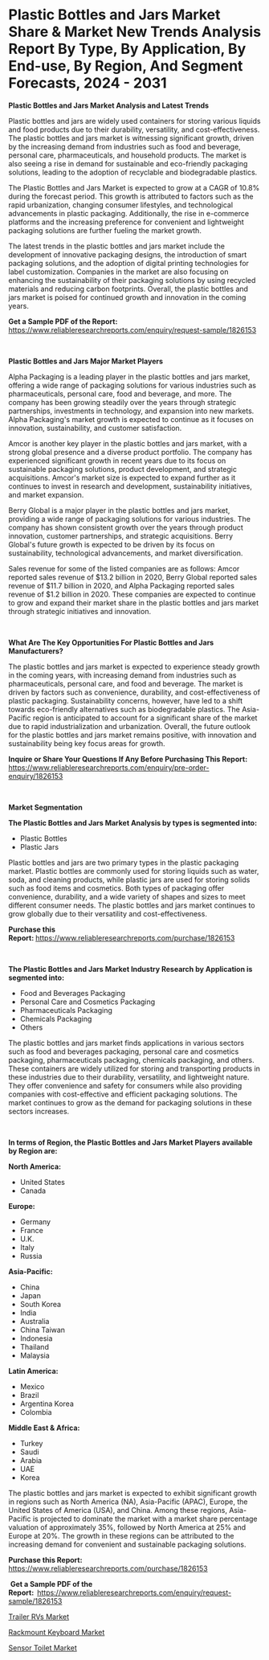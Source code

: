 <p><h1>Plastic Bottles and Jars Market Share & Market New Trends Analysis Report By Type, By Application, By End-use, By Region, And Segment Forecasts, 2024 - 2031</h1></p><p><strong>Plastic Bottles and Jars Market Analysis and Latest Trends</strong></p>
<p><p>Plastic bottles and jars are widely used containers for storing various liquids and food products due to their durability, versatility, and cost-effectiveness. The plastic bottles and jars market is witnessing significant growth, driven by the increasing demand from industries such as food and beverage, personal care, pharmaceuticals, and household products. The market is also seeing a rise in demand for sustainable and eco-friendly packaging solutions, leading to the adoption of recyclable and biodegradable plastics.</p><p>The Plastic Bottles and Jars Market is expected to grow at a CAGR of 10.8% during the forecast period. This growth is attributed to factors such as the rapid urbanization, changing consumer lifestyles, and technological advancements in plastic packaging. Additionally, the rise in e-commerce platforms and the increasing preference for convenient and lightweight packaging solutions are further fueling the market growth.</p><p>The latest trends in the plastic bottles and jars market include the development of innovative packaging designs, the introduction of smart packaging solutions, and the adoption of digital printing technologies for label customization. Companies in the market are also focusing on enhancing the sustainability of their packaging solutions by using recycled materials and reducing carbon footprints. Overall, the plastic bottles and jars market is poised for continued growth and innovation in the coming years.</p></p>
<p><strong>Get a Sample PDF of the Report:&nbsp;</strong> <a href="https://www.reliableresearchreports.com/enquiry/request-sample/1826153">https://www.reliableresearchreports.com/enquiry/request-sample/1826153</a></p>
<p>&nbsp;</p>
<p><strong>Plastic Bottles and Jars Major Market Players</strong></p>
<p><p>Alpha Packaging is a leading player in the plastic bottles and jars market, offering a wide range of packaging solutions for various industries such as pharmaceuticals, personal care, food and beverage, and more. The company has been growing steadily over the years through strategic partnerships, investments in technology, and expansion into new markets. Alpha Packaging's market growth is expected to continue as it focuses on innovation, sustainability, and customer satisfaction.</p><p>Amcor is another key player in the plastic bottles and jars market, with a strong global presence and a diverse product portfolio. The company has experienced significant growth in recent years due to its focus on sustainable packaging solutions, product development, and strategic acquisitions. Amcor's market size is expected to expand further as it continues to invest in research and development, sustainability initiatives, and market expansion.</p><p>Berry Global is a major player in the plastic bottles and jars market, providing a wide range of packaging solutions for various industries. The company has shown consistent growth over the years through product innovation, customer partnerships, and strategic acquisitions. Berry Global's future growth is expected to be driven by its focus on sustainability, technological advancements, and market diversification.</p><p>Sales revenue for some of the listed companies are as follows: Amcor reported sales revenue of $13.2 billion in 2020, Berry Global reported sales revenue of $11.7 billion in 2020, and Alpha Packaging reported sales revenue of $1.2 billion in 2020. These companies are expected to continue to grow and expand their market share in the plastic bottles and jars market through strategic initiatives and innovation.</p></p>
<p>&nbsp;</p>
<p><strong>What Are The Key Opportunities For Plastic Bottles and Jars Manufacturers?</strong></p>
<p><p>The plastic bottles and jars market is expected to experience steady growth in the coming years, with increasing demand from industries such as pharmaceuticals, personal care, and food and beverage. The market is driven by factors such as convenience, durability, and cost-effectiveness of plastic packaging. Sustainability concerns, however, have led to a shift towards eco-friendly alternatives such as biodegradable plastics. The Asia-Pacific region is anticipated to account for a significant share of the market due to rapid industrialization and urbanization. Overall, the future outlook for the plastic bottles and jars market remains positive, with innovation and sustainability being key focus areas for growth.</p></p>
<p><strong>Inquire or Share Your Questions If Any Before Purchasing This Report:</strong> <a href="https://www.reliableresearchreports.com/enquiry/pre-order-enquiry/1826153">https://www.reliableresearchreports.com/enquiry/pre-order-enquiry/1826153</a></p>
<p>&nbsp;</p>
<p><strong>Market Segmentation</strong></p>
<p><strong>The Plastic Bottles and Jars Market Analysis by types is segmented into:</strong></p>
<p><ul><li>Plastic Bottles</li><li>Plastic Jars</li></ul></p>
<p><p>Plastic bottles and jars are two primary types in the plastic packaging market. Plastic bottles are commonly used for storing liquids such as water, soda, and cleaning products, while plastic jars are used for storing solids such as food items and cosmetics. Both types of packaging offer convenience, durability, and a wide variety of shapes and sizes to meet different consumer needs. The plastic bottles and jars market continues to grow globally due to their versatility and cost-effectiveness.</p></p>
<p><strong>Purchase this Report:&nbsp;</strong><a href="https://www.reliableresearchreports.com/purchase/1826153">https://www.reliableresearchreports.com/purchase/1826153</a></p>
<p>&nbsp;</p>
<p><strong>The Plastic Bottles and Jars Market Industry Research by Application is segmented into:</strong></p>
<p><ul><li>Food and Beverages Packaging</li><li>Personal Care and Cosmetics Packaging</li><li>Pharmaceuticals Packaging</li><li>Chemicals Packaging</li><li>Others</li></ul></p>
<p><p>The plastic bottles and jars market finds applications in various sectors such as food and beverages packaging, personal care and cosmetics packaging, pharmaceuticals packaging, chemicals packaging, and others. These containers are widely utilized for storing and transporting products in these industries due to their durability, versatility, and lightweight nature. They offer convenience and safety for consumers while also providing companies with cost-effective and efficient packaging solutions. The market continues to grow as the demand for packaging solutions in these sectors increases.</p></p>
<p>&nbsp;</p>
<p><strong>In terms of Region, the Plastic Bottles and Jars Market Players available by Region are:</strong></p>
<p>
    <p> <strong> North America: </strong>
        <ul>
            <li>United States</li>
            <li>Canada</li>
        </ul>
        </p> 
    <p> <strong> Europe: </strong>
        <ul>
            <li>Germany</li>
            <li>France</li>
            <li>U.K.</li>
            <li>Italy</li>
            <li>Russia</li>
        </ul>
        </p> 
    <p> <strong> Asia-Pacific: </strong>
        <ul>
            <li>China</li>
            <li>Japan</li>
            <li>South Korea</li>
            <li>India</li>
            <li>Australia</li>
            <li>China Taiwan</li>
            <li>Indonesia</li>
            <li>Thailand</li>
            <li>Malaysia</li>
        </ul>
        </p> 
    <p> <strong> Latin America: </strong>
        <ul>
            <li>Mexico</li>
            <li>Brazil</li>
            <li>Argentina Korea</li>
            <li>Colombia</li>
        </ul>
        </p> 
    <p> <strong> Middle East & Africa: </strong>
        <ul>
            <li>Turkey</li>
            <li>Saudi</li>
            <li>Arabia</li>
            <li>UAE</li>
            <li>Korea</li>
        </ul>
    </p>
    </p>
<p><p>The plastic bottles and jars market is expected to exhibit significant growth in regions such as North America (NA), Asia-Pacific (APAC), Europe, the United States of America (USA), and China. Among these regions, Asia-Pacific is projected to dominate the market with a market share percentage valuation of approximately 35%, followed by North America at 25% and Europe at 20%. The growth in these regions can be attributed to the increasing demand for convenient and sustainable packaging solutions.</p></p>
<p><strong>Purchase this Report: </strong><a href="https://www.reliableresearchreports.com/purchase/1826153">https://www.reliableresearchreports.com/purchase/1826153</a></p>
<p>&nbsp;<strong>Get a Sample PDF of the Report:&nbsp;&nbsp;</strong><a href="https://www.reliableresearchreports.com/enquiry/request-sample/1826153">https://www.reliableresearchreports.com/enquiry/request-sample/1826153</a></p>
<p><strong></strong></p>
<p><p><a href="https://changeable-paste-463.notion.site/Trailer-RVs-Market-Dynamics-2024-2031-Also-about-Its-Market-Trends-Projections-and-Opportunities-60cb70b71da44891ac1084102294f814">Trailer RVs Market</a></p><p><a href="https://github.com/shotows/Market-Research-Report-List-1/blob/main/rackmount-keyboard-market.md">Rackmount Keyboard Market</a></p><p><a href="https://github.com/beatblasta/Market-Research-Report-List-2/blob/main/sensor-toilet-market.md">Sensor Toilet Market</a></p></p>